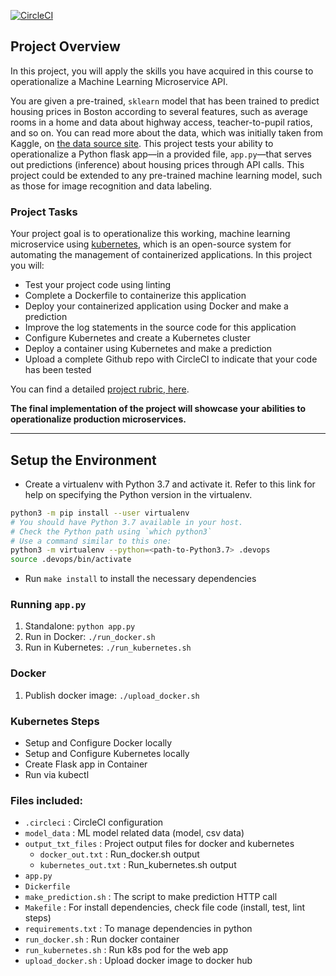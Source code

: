 [![CircleCI](https://dl.circleci.com/status-badge/img/gh/vanthonglee/AWS-Devops-lab-04/tree/main.svg?style=svg)](https://dl.circleci.com/status-badge/redirect/gh/vanthonglee/AWS-Devops-lab-04/tree/main)

## Project Overview

In this project, you will apply the skills you have acquired in this course to operationalize a Machine Learning Microservice API. 

You are given a pre-trained, `sklearn` model that has been trained to predict housing prices in Boston according to several features, such as average rooms in a home and data about highway access, teacher-to-pupil ratios, and so on. You can read more about the data, which was initially taken from Kaggle, on [the data source site](https://www.kaggle.com/c/boston-housing). This project tests your ability to operationalize a Python flask app—in a provided file, `app.py`—that serves out predictions (inference) about housing prices through API calls. This project could be extended to any pre-trained machine learning model, such as those for image recognition and data labeling.

### Project Tasks

Your project goal is to operationalize this working, machine learning microservice using [kubernetes](https://kubernetes.io/), which is an open-source system for automating the management of containerized applications. In this project you will:
* Test your project code using linting
* Complete a Dockerfile to containerize this application
* Deploy your containerized application using Docker and make a prediction
* Improve the log statements in the source code for this application
* Configure Kubernetes and create a Kubernetes cluster
* Deploy a container using Kubernetes and make a prediction
* Upload a complete Github repo with CircleCI to indicate that your code has been tested

You can find a detailed [project rubric, here](https://review.udacity.com/#!/rubrics/2576/view).

**The final implementation of the project will showcase your abilities to operationalize production microservices.**

---

## Setup the Environment

* Create a virtualenv with Python 3.7 and activate it. Refer to this link for help on specifying the Python version in the virtualenv. 
```bash
python3 -m pip install --user virtualenv
# You should have Python 3.7 available in your host. 
# Check the Python path using `which python3`
# Use a command similar to this one:
python3 -m virtualenv --python=<path-to-Python3.7> .devops
source .devops/bin/activate
```
* Run `make install` to install the necessary dependencies

### Running `app.py`

1. Standalone:  `python app.py`
2. Run in Docker:  `./run_docker.sh`
3. Run in Kubernetes:  `./run_kubernetes.sh`

### Docker

1. Publish docker image: `./upload_docker.sh`

### Kubernetes Steps

* Setup and Configure Docker locally
* Setup and Configure Kubernetes locally
* Create Flask app in Container
* Run via kubectl


### Files included:

* `.circleci` : CircleCI configuration
* `model_data` : ML model related data (model, csv data)
* `output_txt_files` : Project output files for docker and kubernetes
    * `docker_out.txt` : Run_docker.sh output
    * `kubernetes_out.txt` : Run_kubernetes.sh output
* `app.py`
* `Dickerfile`
* `make_prediction.sh` : The script to make prediction HTTP call 
* `Makefile` : For install dependencies, check file code (install, test, lint steps)
* `requirements.txt` : To manage dependencies in python
* `run_docker.sh` : Run docker container
* `run_kubernetes.sh` : Run k8s pod for the web app
*  `upload_docker.sh` : Upload docker image to docker hub
